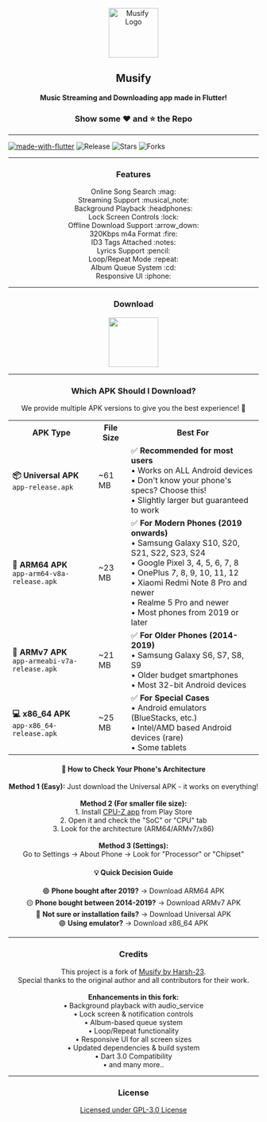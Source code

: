 <p align="center">
 <img width="100px" src="https://telegra.ph/file/ceab212e2a6cb5c0ea087.png" align="center" alt="Musify Logo" />
 <h2 align="center"><b>Musify</b></h2>
 <p align="center"><b>Music Streaming and Downloading app made in Flutter!</b></p>
</p>

<h3 align="center">Show some ❤️ and ⭐ the Repo</h3>

---
[![made-with-flutter](https://img.shields.io/badge/Made%20with-Flutter-1f425f.svg)](https://flutter.dev/) ![Release](https://img.shields.io/github/v/release/kunal7236/Musify) ![Stars](https://img.shields.io/github/stars/kunal7236/Musify) ![Forks](https://img.shields.io/github/forks/kunal7236/Musify)

---

  <h3 align="center">Features</h3>
  <p align="center">
    Online Song Search :mag:<br>
    Streaming Support :musical_note:<br>
    Background Playback :headphones:<br>
    Lock Screen Controls :lock:<br>
    Offline Download Support :arrow_down:<br>
    320Kbps m4a Format :fire:<br>
    ID3 Tags Attached :notes:<br>
  	Lyrics Support :pencil:<br>
    Loop/Repeat Mode :repeat:<br>
    Album Queue System :cd:<br>
    Responsive UI :iphone:<br>

---

  <h3 align="center">Download</h3>
  <p align="center" ><a href="https://github.com/kunal7236/Musify/releases" rel="GitHub Releases"><img width="100" height="100" src="https://telegra.ph/file/21bb2cc648561f192cea4.png"></a></p>

---

  <h3 align="center">Which APK Should I Download?</h3>
  
  <p align="center">
    We provide multiple APK versions to give you the best experience! 🎯
  </p>

  <table align="center">
    <tr>
      <th>APK Type</th>
      <th>File Size</th>
      <th>Best For</th>
    </tr>
    <tr>
      <td><b>📦 Universal APK</b><br><code>app-release.apk</code></td>
      <td>~61 MB</td>
      <td>
        ✅ <b>Recommended for most users</b><br>
        • Works on ALL Android devices<br>
        • Don't know your phone's specs? Choose this!<br>
        • Slightly larger but guaranteed to work
      </td>
    </tr>
    <tr>
      <td><b>📱 ARM64 APK</b><br><code>app-arm64-v8a-release.apk</code></td>
      <td>~23 MB</td>
      <td>
        ✅ <b>For Modern Phones (2019 onwards)</b><br>
        • Samsung Galaxy S10, S20, S21, S22, S23, S24<br>
        • Google Pixel 3, 4, 5, 6, 7, 8<br>
        • OnePlus 7, 8, 9, 10, 11, 12<br>
        • Xiaomi Redmi Note 8 Pro and newer<br>
        • Realme 5 Pro and newer<br>
        • Most phones from 2019 or later
      </td>
    </tr>
    <tr>
      <td><b>📱 ARMv7 APK</b><br><code>app-armeabi-v7a-release.apk</code></td>
      <td>~21 MB</td>
      <td>
        ✅ <b>For Older Phones (2014-2019)</b><br>
        • Samsung Galaxy S6, S7, S8, S9<br>
        • Older budget smartphones<br>
        • Most 32-bit Android devices
      </td>
    </tr>
    <tr>
      <td><b>💻 x86_64 APK</b><br><code>app-x86_64-release.apk</code></td>
      <td>~25 MB</td>
      <td>
        ✅ <b>For Special Cases</b><br>
        • Android emulators (BlueStacks, etc.)<br>
        • Intel/AMD based Android devices (rare)<br>
        • Some tablets
      </td>
    </tr>
  </table>

  <h4 align="center">🤔 How to Check Your Phone's Architecture</h4>
  <p align="center">
    <b>Method 1 (Easy):</b> Just download the Universal APK - it works on everything!<br><br>
    <b>Method 2 (For smaller file size):</b><br>
    1. Install <a href="https://play.google.com/store/apps/details?id=com.cpuid.cpu_z">CPU-Z app</a> from Play Store<br>
    2. Open it and check the "SoC" or "CPU" tab<br>
    3. Look for the architecture (ARM64/ARMv7/x86)<br><br>
    <b>Method 3 (Settings):</b><br>
    Go to Settings → About Phone → Look for "Processor" or "Chipset"
  </p>

  <h4 align="center">💡 Quick Decision Guide</h4>
  <p align="center">
    🟢 <b>Phone bought after 2019?</b> → Download ARM64 APK<br>
    🟡 <b>Phone bought between 2014-2019?</b> → Download ARMv7 APK<br>
    🔵 <b>Not sure or installation fails?</b> → Download Universal APK<br>
    🟣 <b>Using emulator?</b> → Download x86_64 APK
  </p>

---

  <h3 align="center">Credits</h3>
  <p align="center">
    This project is a fork of <a href="https://github.com/Harsh-23/Musify">Musify by Harsh-23</a>.<br>
    Special thanks to the original author and all contributors for their work.<br><br>
    <b>Enhancements in this fork:</b><br>
    • Background playback with audio_service<br>
    • Lock screen & notification controls<br>
    • Album-based queue system<br>
    • Loop/Repeat functionality<br>
    • Responsive UI for all screen sizes<br>
    • Updated dependencies & build system<br>
    • Dart 3.0 Compatibility<br>
    • and many more..<br>
  </p>

---

  <h3 align="center">License</h3>
  <p align="center" ><a href="https://github.com/kunal7236/Musify/blob/master/LICENSE.md" rel="License">Licensed under GPL-3.0 License</a></p>
